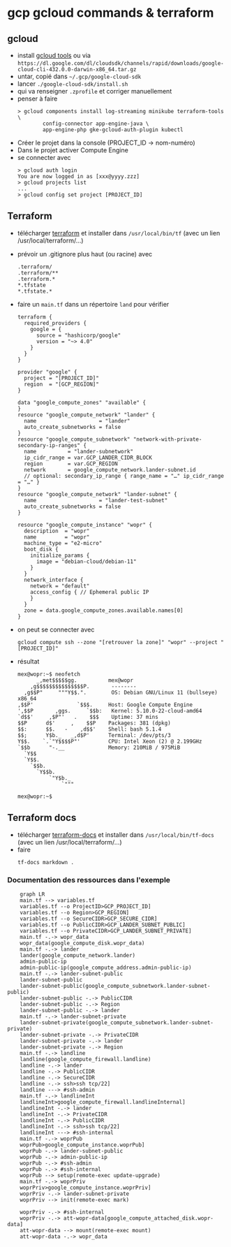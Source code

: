# gcp gcloud commands & terraform

## gcloud

* install [gcloud tools](https://cloud.google.com/sdk/docs/install)
  ou via ``https://dl.google.com/dl/cloudsdk/channels/rapid/downloads/google-cloud-cli-432.0.0-darwin-x86_64.tar.gz``
* untar, copié dans ``~/.gcp/google-cloud-sdk``
* lancer ``./google-cloud-sdk/install.sh``
* qui va renseigner ``.zprofile`` et corriger manuellement
* penser à faire 
  ```
  > gcloud components install log-streaming minikube terraform-tools \
          config-connector app-engine-java \
          app-engine-php gke-gcloud-auth-plugin kubectl
  ```
* Créer le projet dans la console (PROJECT_ID -> nom-numéro)
* Dans le projet activer Compute Engine
* se connecter avec
  ```
  > gcloud auth login
  You are now logged in as [xxx@yyyy.zzz]
  > gcloud projects list
  ...
  > gcloud config set project [PROJECT_ID]
  ```

## Terraform
* télécharger [terraform](https://releases.hashicorp.com/terraform/1.4.6/terraform_1.4.6_darwin_arm64.zip) et installer dans ``/usr/local/bin/tf`` (avec un lien /usr/local/terraform/…)
* prévoir un .gitignore plus haut (ou racine) avec
    ```
    .terraform/
    .terraform/**
    .terraform.*
    *.tfstate
    *.tfstate.*
    ```

* faire un ``main.tf`` dans un répertoire ``land`` pour vérifier
  ```
  terraform {
    required_providers {
      google = {
        source = "hashicorp/google"
        version = "~> 4.0"
      }
    }
  }

  provider "google" {
    project = "[PROJECT_ID]"
    region  = "[GCP_REGION]"
  }

  data "google_compute_zones" "available" {
  }
  resource "google_compute_network" "lander" {
    name                    = "lander"
    auto_create_subnetworks = false
  }
  resource "google_compute_subnetwork" "network-with-private-secondary-ip-ranges" {
    name          = "lander-subnetwork"
    ip_cidr_range = var.GCP_LANDER_CIDR_BLOCK
    region        = var.GCP_REGION
    network       = google_compute_network.lander-subnet.id
    // optional: secondary_ip_range { range_name = "…" ip_cidr_range = "…" }
  }
  resource "google_compute_network" "lander-subnet" {
    name                    = "lander-test-subnet"
    auto_create_subnetworks = false
  }

  resource "google_compute_instance" "wopr" {
    description  = "wopr"
    name         = "wopr"
    machine_type = "e2-micro"
    boot_disk {
      initialize_params {
        image = "debian-cloud/debian-11"
      }
    }
    network_interface {
      network = "default"
      access_config { // Ephemeral public IP
      }
    }
    zone = data.google_compute_zones.available.names[0]
  }
  ```
* on peut se connecter avec 

  ``gcloud compute ssh --zone "[retrouver la zone]" "wopr" --project "[PROJECT_ID]"``

* résultat
  ```
  mex@wopr:~$ neofetch 
        _,met$$$$$gg.          mex@wopr 
      ,g$$$$$$$$$$$$$$$P.       -------- 
    ,g$$P"     """Y$$.".        OS: Debian GNU/Linux 11 (bullseye) x86_64 
  ,$$P'              `$$$.     Host: Google Compute Engine 
  ',$$P       ,ggs.     `$$b:   Kernel: 5.10.0-22-cloud-amd64 
  `d$$'     ,$P"'   .    $$$    Uptime: 37 mins 
  $$P      d$'     ,    $$P    Packages: 381 (dpkg) 
  $$:      $$.   -    ,d$$'    Shell: bash 5.1.4 
  $$;      Y$b._   _,d$P'      Terminal: /dev/pts/3 
  Y$$.    `.`"Y$$$$P"'         CPU: Intel Xeon (2) @ 2.199GHz 
  `$$b      "-.__              Memory: 210MiB / 975MiB 
    `Y$$
    `Y$$.                                              
      `$$b.                                            
        `Y$$b.
            `"Y$b._
                `"""

  mex@wopr:~$ 
  ```  
## Terraform docs
* télécharger [terraform-docs](https://github.com/terraform-docs/terraform-docs/releases/download/v0.17.0/terraform-docs-v0.17.0-darwin-arm64.tar.gz) et installer dans ``/usr/local/bin/tf-docs`` (avec un lien /usr/local/terraform/…)
* faire 
    ```
    tf-docs markdown .
    ```

### Documentation des ressources dans l'exemple
```mermaid
    graph LR
    main.tf --> variables.tf
    variables.tf --o ProjectID>GCP_PROJECT_ID]
    variables.tf --o Region>GCP_REGION]
    variables.tf --o SecureCIDR>GCP_SECURE_CIDR]
    variables.tf --o PublicCIDR>GCP_LANDER_SUBNET_PUBLIC]
    variables.tf --o PrivateCIDR>GCP_LANDER_SUBNET_PRIVATE]
    main.tf -.-> wopr_data
    wopr_data(google_compute_disk.wopr_data)
    main.tf -.-> lander
    lander(google_compute_network.lander)
    admin-public-ip
    admin-public-ip(google_compute_address.admin-public-ip)
    main.tf -.-> lander-subnet-public
    lander-subnet-public
    lander-subnet-public(google_compute_subnetwork.lander-subnet-public)
    lander-subnet-public -.-> PublicCIDR
    lander-subnet-public -.-> Region
    lander-subnet-public -.-> lander
    main.tf -.-> lander-subnet-private
    lander-subnet-private(google_compute_subnetwork.lander-subnet-private)
    lander-subnet-private -.-> PrivateCIDR
    lander-subnet-private -.-> lander
    lander-subnet-private -.-> Region
    main.tf -.-> landline
    landline(google_compute_firewall.landline)
    landline -.-> lander
    landline -.-> PublicCIDR
    landline -.-> SecureCIDR
    landline -.-> ssh>ssh tcp/22]
    landline ---> #ssh-admin
    main.tf -.-> landlineInt
    landlineInt>google_compute_firewall.landlineInternal]
    landlineInt -.-> lander
    landlineInt -.-> PrivateCIDR
    landlineInt -.-> PublicCIDR
    landlineInt -.-> ssh>ssh tcp/22]
    landlineInt ---> #ssh-internal
    main.tf -.-> woprPub
    woprPub>google_compute_instance.woprPub]
    woprPub -.-> lander-subnet-public
    woprPub -.-> admin-public-ip
    woprPub -.-> #ssh-admin
    woprPub -.-> #ssh-internal
    woprPub --> setup(remote-exec update-upgrade)
    main.tf -.-> woprPriv
    woprPriv>google_compute_instance.woprPriv]
    woprPriv -.-> lander-subnet-private
    woprPriv --> init(remote-exec mark)
    
    woprPriv -.-> #ssh-internal
    woprPriv -.-> att-wopr-data[google_compute_attached_disk.wopr-data]
    att-wopr-data --> mount(remote-exec mount)
    att-wopr-data -.-> wopr_data
  ```